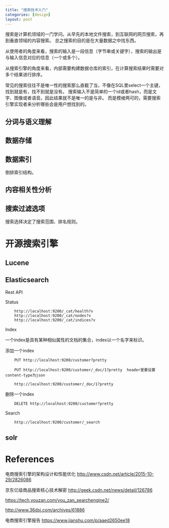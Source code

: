 ```yaml
---
title: "搜索技术入门"
categories: [design]
layout: post
---
```


搜索是计算机领域的一门学问。从早先的本地文件搜索，到互联网的网页搜索，再到垂直领域的内容搜索。
总之搜索的目的是在大量数据之中找东西。

从使用者的角度来看，搜索的输入是一段信息（字节串或关键字），搜索的输出是与输入信息对应的信息（一个或多个）。

从搜索引擎的角度来看，内部需要构建数据仓库的索引，在计算搜索结果时需要对多个结果进行排序。

常见的搜索往往不是唯一性的搜索那么直截了当，不像在SQL里select一个主键，找到就是有，找不到就是没有。
搜索输入不是简单的一个id或者hash，而是文字、图像或者语音。因此结果就不是唯一的是与非。
而是模棱两可的，需要搜索引擎实现者来分析哪些会是用户想找到的。



## 分词与语义理解


## 数据存储


## 数据索引

倒排索引结构。

## 内容相关性分析


## 搜索过滤选项

搜索选择决定了搜索范围、排名规则。





# 开源搜索引擎

## Lucene


## Elasticsearch

Rest API

Status

        http://localhost:9200/_cat/health?v
        http://localhost:9200/_cat/nodes?v
        http://localhost:9200/_cat/indices?v

Index

一个index是具有某种相似属性的文档的集合，index以一个名字来标识。


添加一个index

        PUT http://localhost:9200/customer?pretty

        PUT http://localhost:9200/customer/_doc/1?pretty  header里要设置content-type为json

        http://localhost:9200/customer/_doc/1?pretty

删除一个index

        DELETE http://localhost:9200/customer?pretty


Search

        http://localhost:9200/customer/_search


## solr




# References

电商搜索引擎的架构设计和性能优化 http://www.csdn.net/article/2015-10-29/2826086

京东亿级商品搜索核心技术解密 http://geek.csdn.net/news/detail/126786

https://tech.youzan.com/you_zan_searchengine2/

http://www.36dsj.com/archives/61886

电商搜索引擎报告 https://www.jianshu.com/p/aaed2650ee18
